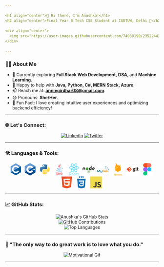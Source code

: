 ```yaml
---

<h1 align="center">👋 Hi there, I'm Anushka!</h1>
<h2 align="center">Final Year B.Tech CSE Student at IGDTUW, Delhi 🚀</h2>

<div align="center">
  <img src="https://user-images.githubusercontent.com/74038190/235224431-e8c8c12e-6826-47f1-89fb-2ddad83b3abf.gif" height="200" alt="Welcome">
</div>

---
```


### 🙋‍♀️ About Me  
- 🌱 Currently exploring **Full Stack Web Development**, **DSA**, and **Machine Learning**.  
- 💬 Happy to help with **Java, Python, C#, MERN Stack, Azure**.  
- 📫 Reach me at: **[anniegirdhar08@gmail.com](mailto:anniegirdhar08@gmail.com)**.  
- 😄 Pronouns: **She/Her**.  
- 🎯 Fun Fact: I love creating intuitive user experiences and optimizing backend efficiency!  

---

### 🌐 Let's Connect:  
<div align="center">
  <a href="https://www.linkedin.com/in/anushka-girdhar-815217229/"><img src="https://img.icons8.com/color/48/000000/linkedin.png" alt="LinkedIn" height="40"></a>
<!--   <a href="https://www.instagram.com/anushka_8104/"><img src="https://img.icons8.com/fluency/48/000000/instagram-new.png" alt="Instagram" height="40"></a> -->
  <a href="https://twitter.com/anushkagirdhar8"><img src="https://img.icons8.com/fluency/48/000000/twitter.png" alt="Twitter" height="40"></a>
</div>  

---

### 🛠️ Languages & Tools:  
<div align="center">
  <img src="https://github.com/devicons/devicon/blob/master/icons/c/c-original.svg" title="C" alt="C" width="40" height="40"/>&nbsp;
  <img src="https://github.com/devicons/devicon/blob/master/icons/cplusplus/cplusplus-original.svg" title="C++" alt="C++" width="40" height="40"/>&nbsp;
  <img src="https://github.com/devicons/devicon/blob/master/icons/python/python-original.svg" title="Python" alt="Python" width="40" height="40"/>&nbsp;
  <img src="https://github.com/devicons/devicon/blob/master/icons/java/java-original-wordmark.svg" title="Java" alt="Java" width="40" height="40"/>&nbsp;
  <img src="https://github.com/devicons/devicon/blob/master/icons/react/react-original-wordmark.svg" title="React" alt="React" width="40" height="40"/>&nbsp;
  <img src="https://github.com/devicons/devicon/blob/master/icons/nodejs/nodejs-original-wordmark.svg" title="Node.js" alt="Node.js" width="40" height="40"/>&nbsp;
  <img src="https://github.com/devicons/devicon/blob/master/icons/mysql/mysql-original-wordmark.svg" title="MySQL" alt="MySQL" width="40" height="40"/>&nbsp;
  <img src="https://github.com/devicons/devicon/blob/master/icons/firebase/firebase-plain-wordmark.svg" title="Firebase" alt="Firebase" width="40" height="40"/>&nbsp;
  <img src="https://github.com/devicons/devicon/blob/master/icons/git/git-original-wordmark.svg" title="Git" alt="Git" width="40" height="40"/>&nbsp;
  <img src="https://github.com/devicons/devicon/blob/master/icons/figma/figma-original.svg" title="Figma" alt="Figma" width="40" height="40"/>&nbsp;
  <img src="https://github.com/devicons/devicon/blob/master/icons/html5/html5-original.svg" title="HTML5" alt="HTML5" width="40" height="40"/>&nbsp;
  <img src="https://github.com/devicons/devicon/blob/master/icons/css3/css3-plain-wordmark.svg" title="CSS3" alt="CSS3" width="40" height="40"/>&nbsp;
  <img src="https://github.com/devicons/devicon/blob/master/icons/javascript/javascript-original.svg" title="JavaScript" alt="JavaScript" width="40" height="40"/>&nbsp;
</div>  

---

### 📈 GitHub Stats:  
<div align="center">
  <img src="https://github-readme-stats.vercel.app/api?username=anushka81&show_icons=true&theme=radical" alt="Anushka's GitHub Stats" width="500">  
  <br>  
  <img src="https://github-profile-summary-cards.vercel.app/api/cards/profile-details?username=anushka81&theme=radical" alt="GitHub Contributions" width="500">
  <br>  
  <img src="https://github-readme-stats.vercel.app/api/top-langs/?username=anushka81&layout=compact&theme=radical" alt="Top Languages" width="400">
</div>  

---


### 🌟 "The only way to do great work is to love what you do."  

<div align="center">
  <img src="https://raw.githubusercontent.com/<anushka81>/<repo-name>/main/<gif-name>.gif" height="200" alt="Motivational Gif">
</div>  

--- 
